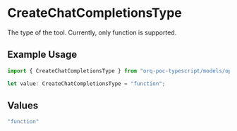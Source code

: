 # CreateChatCompletionsType

The type of the tool. Currently, only function is supported.

## Example Usage

```typescript
import { CreateChatCompletionsType } from "orq-poc-typescript/models/operations";

let value: CreateChatCompletionsType = "function";
```

## Values

```typescript
"function"
```